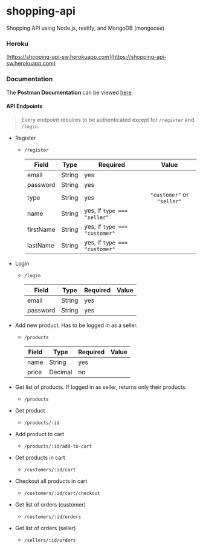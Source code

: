# shopping-api
Shopping API using Node.js, restify, and MongoDB (mongoose)

### Heroku
  [https://shopping-api-sw.herokuapp.com](https://shopping-api-sw.herokuapp.com)


### Documentation
The **Postman Documentation** can be viewed [here](https://documenter.getpostman.com/view/9010967/Uz5AsKEV).


#### API Endpoints
> Every endpoint requires to be authenticated except for `/register` and `/login`.
- Register
  - `/register`



      |Field|Type|Required|Value
      |---|---|---|:---:|
      |email|String|yes|
      |password|String|yes|
      |type|String|yes|`"customer"` or `"seller"`
      |name|String|yes, if `type === "seller"`
      |firstName|String|yes, if `type === "customer"`
      |lastName|String|yes, if `type === "customer"`

   
- Login
  - `/login`

      |Field|Type|Required|Value
      |---|---|---|:---:|
      |email|String|yes|
      |password|String|yes|
   
- Add new product. Has to be logged in as a seller.
  - `/products`

      |Field|Type|Required|Value
      |---|---|---|:---:|
      |name|String|yes|
      |price|Decimal|no|
   
- Get list of products. If logged in as seller, returns only their products.
  - `/products`
   
- Get product
  - `/products/:id`
   
- Add product to cart
  - `/products/:id/add-to-cart`
   
- Get products in cart
  - `/customers/:id/cart`
   
- Checkout all products in cart
  - `/customers/:id/cart/checkout`
   
- Get list of orders (customer)
  - `/customers/:id/orders`
   
- Get list of orders (seller)
  - `/sellers/:id/orders`
